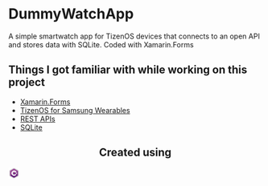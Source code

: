# DummyWatchApp
A simple smartwatch app for TizenOS devices that connects to an open API and stores data with SQLite. Coded with Xamarin.Forms

## Things I got familiar with while working on this project
* [Xamarin.Forms](https://docs.microsoft.com/en-us/xamarin/xamarin-forms/)
* [TizenOS for Samsung Wearables](https://www.tizen.org/ko?langredirect=1)
* [REST APIs](https://www.redhat.com/en/topics/api/what-is-a-rest-api)
* [SQLite](https://www.sqlite.org/index.html)

<h2 align="center">Created using</h2>
<img width="22" src="/images/csharp.png">
